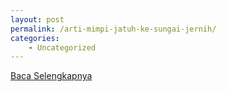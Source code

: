 ```yaml
---
layout: post
permalink: /arti-mimpi-jatuh-ke-sungai-jernih/
categories:
    - Uncategorized
---
```


[Baca Selengkapnya](/04)